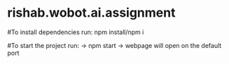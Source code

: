 # rishab.wobot.ai.assignment

#To install dependencies run:
npm install/npm i

#To start the project run:
-> npm start
-> webpage will open on the default port
